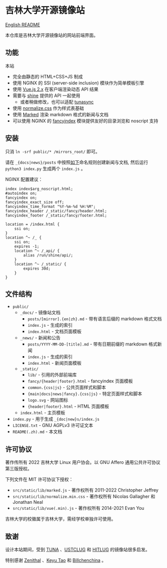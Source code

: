 # 吉林大学开源镜像站

[English README](./README.md)

本仓库是吉林大学开源镜像站的网站前端界面。

## 功能

本站

- 完全由静态的 HTML+CSS+JS 制成
- 使用 NGINX 的 SSI (server-side inclusion) 模块作为简单模板引擎
- 使用 [Vue.js 2.x](https://github.com/vuejs/vue) 在客户端渲染动态 API 结果
- 需要与 [shine](https://github.com/JLULUG/shine) 提供的 API 一起使用
    - 或者稍做修改，也可以适配 [tunasync](https://github.com/tuna/tunasync)
- 使用 [normalize.css](https://github.com/necolas/normalize.css) 作为样式表基础
- 使用 [Marked](https://github.com/markedjs/marked) 渲染 markdown 格式的新闻与文档
- 可以使用 NGINX 的 [fancyindex](https://github.com/aperezdc/ngx-fancyindex) 模块提供友好的目录浏览和 noscript 支持

## 安装

只消 `ln -srf public/* /mirrors_root/` 即可。

请在 `_{docs|news}/posts` 中按照[如下](#structure)命名规则创建新闻与文档, 然后运行 `python3 index.py` 生成两个 `index.js` 。

NGINX 配置建议：

```
index index$arg_noscript.html;
#autoindex on;
fancyindex on;
fancyindex_exact_size off;
fancyindex_time_format "%Y-%m-%d %H:%M";
fancyindex_header /_static/fancy/header.html;
fancyindex_footer /_static/fancy/footer.html;

location = /index.html {
    ssi on;
}
location ^~ /_ {
    ssi on;
    expires -1;
    location ^~ /_api/ {
        alias /run/shine/api/;
    }
    location ^~ /_static/ {
        expires 30d;
    }
}
```

## 文件结构

- `public/`
    - `_docs/` - 镜像站文档
        - `posts/[mirror].{en|zh}.md` - 带有语言后缀的 markdown 格式文档
        - `index.js` - 生成的索引
        - `index.html` - 文档页面模板
    - `_news/` - 新闻和公告
        - `posts/YYYY-MM-DD-[title].md` - 带有日期前缀的 markdown 格式新闻
        - `index.js` - 生成的索引
        - `index.html` - 新闻页面模板
    - `_static/`
        - `lib/` - 引用的外部前端库
        - `fancy/{header|footer}.html` - fancyindex 页面模板
        - `common.{css|js}` - 公共页面样式和脚本
        - `{main|docs|news|fancy}.{css|js}` - 特定页面样式和脚本
        - `logo.svg` - 网站图标
        - `{header|footer}.html` - HTML 页面模板
    - `index.html` - 主页模板
- `index.py` - 用于生成 `_{doc|new}s/index.js`
- `LICENSE.txt` - GNU AGPLv3 许可证文本
- `README(.zh).md` - 本文档

## 许可协议

著作传所有 2022 吉林大学 Linux 用户协会。以 GNU Affero 通用公共许可协议第三版授权。

下列文件在 MIT 许可协议下授权：

- `src/static/lib/marked.js` - 著作权所有 2011-2022 Christopher Jeffrey
- `src/static/lib/normalize.min.css` - 著作权所有 Nicolas Gallagher 和 Jonathan Neal
- `src/static/lib/vue(.min).js` - 著作权所有 2014-2021 Evan You

吉林大学的校徽属于吉林大学，需经学校单独许可使用。

## 致谢

设计本站期间，受到 [TUNA](https://mirrors.tuna.tsinghua.edu.cn) 、[USTCLUG](https://mirrors.ustc.edu.cn) 和 [HITLUG](https://mirrors.hit.edu.cn) 的镜像站很多启发。

特别感谢 [Zenithal](https://github.com/ZenithalHourlyRate) 、[Keyu Tao](https://github.com/taoky) 和 [Billchenchina](https://github.com/BIllchenchina) 。
